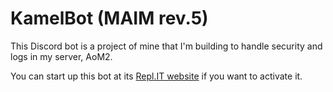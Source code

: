 # KamelBot (MAIM rev.5)
This Discord bot is a project of mine that I'm building to handle security and logs in my server, AoM2.

You can start up this bot at its [Repl.IT website](https://kamelbot.madkamel.repl.co/) if you want to activate it.
